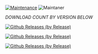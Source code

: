 [![Maintenance](https://img.shields.io/badge/Maintained%3F-yes-green.svg)](https://GitHub.com/Naereen/StrapDown.js/graphs/commit-activity)   ![Maintaner](https://img.shields.io/badge/maintainer-Box_In_A_Box⁮⁮⁮-blue)

*DOWNLOAD COUNT BY VERSION BELOW*

[![Github Releases (by Release)](https://img.shields.io/github/downloads/HyconOS-Releases/merlin/V3.5/total.svg)](https://GitHub.com/Hycon-Releases/merlin/releases)

[![Github Releases (by Release)](https://img.shields.io/github/downloads/HyconOS-Releases/merlin/v3.0/total.svg)](https://GitHub.com/Hycon-Releases/merlin/releases)

[![Github Releases (by Release)](https://img.shields.io/github/downloads/HyconOS-Releases/merlin/V2.5/total.svg)](https://GitHub.com/Hycon-Releases/merlin/releases)

